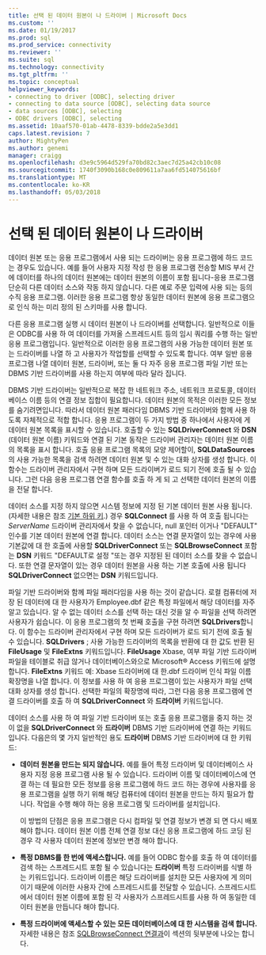 ```yaml
---
title: 선택 된 데이터 원본이 나 드라이버 | Microsoft Docs
ms.custom: ''
ms.date: 01/19/2017
ms.prod: sql
ms.prod_service: connectivity
ms.reviewer: ''
ms.suite: sql
ms.technology: connectivity
ms.tgt_pltfrm: ''
ms.topic: conceptual
helpviewer_keywords:
- connecting to driver [ODBC], selecting driver
- connecting to data source [ODBC], selecting data source
- data sources [ODBC], selecting
- ODBC drivers [ODBC], selecting
ms.assetid: 10aaf570-01ab-4478-8339-bdde2a5e3dd1
caps.latest.revision: 7
author: MightyPen
ms.author: genemi
manager: craigg
ms.openlocfilehash: d3e9c5964d529fa70bd82c3aec7d25a42cb10c08
ms.sourcegitcommit: 1740f3090b168c0e809611a7aa6fd514075616bf
ms.translationtype: MT
ms.contentlocale: ko-KR
ms.lasthandoff: 05/03/2018
---
```

# <a name="choosing-a-data-source-or-driver"></a>선택 된 데이터 원본이 나 드라이버
데이터 원본 또는 응용 프로그램에서 사용 되는 드라이버는 응용 프로그램에 하드 코드는 경우도 있습니다. 예를 들어 사용자 지정 작성 한 응용 프로그램 전송할 MIS 부서 간에 데이터를 하나의 데이터 원본에는 데이터 원본의 이름이 포함 됩니다-응용 프로그램 단순히 다른 데이터 소스와 작동 하지 않습니다. 다른 예로 주문 입력에 사용 되는 등의 수직 응용 프로그램. 이러한 응용 프로그램 항상 동일한 데이터 원본에 응용 프로그램으로 인식 하는 미리 정의 된 스키마를 사용 합니다.  
  
 다른 응용 프로그램 실행 시 데이터 원본이 나 드라이버를 선택합니다. 일반적으로 이들은 ODBC를 사용 하 여 데이터를 가져올 스프레드시트 등의 임시 쿼리를 수행 하는 일반 응용 프로그램입니다. 일반적으로 이러한 응용 프로그램의 사용 가능한 데이터 원본 또는 드라이버를 나열 하 고 사용자가 작업할를 선택할 수 있도록 합니다. 여부 일반 응용 프로그램 나열 데이터 원본, 드라이버, 또는 둘 다 자주 응용 프로그램 파일 기반 또는 DBMS 기반 드라이버를 사용 하는지 여부에 따라 달라 집니다.  
  
 DBMS 기반 드라이버는 일반적으로 복잡 한 네트워크 주소, 네트워크 프로토콜, 데이터베이스 이름 등의 연결 정보 집합이 필요합니다. 데이터 원본의 목적은 이러한 모든 정보를 숨기려면입니다. 따라서 데이터 원본 패러다임 DBMS 기반 드라이버와 함께 사용 하도록 자체적으로 적합 합니다. 응용 프로그램이 두 가지 방법 중 하나에서 사용자에 게 데이터 원본 목록을 표시할 수 있습니다. 호출할 수 있는 **SQLDriverConnect** 와 **DSN** (데이터 원본 이름) 키워드와 연결 된 기본 동작은 드라이버 관리자는 데이터 원본 이름의 목록을 표시 합니다. 호출 응용 프로그램 목록의 모양 제어할이, **SQLDataSources** 의 사용 가능한 목록을 검색 하려면 데이터 원본 및 수 있는 대화 상자를 생성 합니다. 이 함수는 드라이버 관리자에서 구현 하며 모든 드라이버가 로드 되기 전에 호출 될 수 있습니다. 그런 다음 응용 프로그램 연결 함수를 호출 하 게 되 고 선택한 데이터 원본의 이름을 전달 합니다.  
  
 데이터 소스를 지정 하지 않으면 시스템 정보에 지정 된 기본 데이터 원본 사용 됩니다. (자세한 내용은 참조 [기본 하위 키](../../../odbc/reference/install/default-subkey.md).) 경우 **SQLConnect** 를 사용 하 여 호출 됩니다는 *ServerName* 드라이버 관리자에서 찾을 수 없습니다, null 포인터 이거나 "DEFAULT" 인수를 기본 데이터 원본에 연결 합니다. 데이터 소스는 연결 문자열이 있는 경우에 사용 기본값에 대 한 호출에 사용할 **SQLDriverConnect** 또는 **SQLBrowseConnect** 포함는 **DSN** 키워드 "DEFAULT로 설정 "또는 경우 지정된 된 데이터 소스를 찾을 수 없습니다. 또한 연결 문자열이 있는 경우 데이터 원본을 사용 하는 기본 호출에 사용 됩니다 **SQLDriverConnect** 없으면는 **DSN** 키워드입니다.  
  
 파일 기반 드라이버와 함께 파일 패러다임을 사용 하는 것이 같습니다. 로컬 컴퓨터에 저장 된 데이터에 대 한 사용자가 Employee.dbf 같은 특정 파일에서 해당 데이터를 자주 알고 있습니다. 알 수 없는 데이터 소스를 선택 하는 대신 것을 알 수 파일을 선택 하려면 사용자가 쉽습니다. 이 응용 프로그램의 첫 번째 호출을 구현 하려면 **SQLDrivers**합니다. 이 함수는 드라이버 관리자에서 구현 하며 모든 드라이버가 로드 되기 전에 호출 될 수 있습니다. **SQLDrivers** ; 사용 가능한 드라이버의 목록을 반환에 대 한 값도 반환 된 **FileUsage** 및 **FileExtns** 키워드입니다. **FileUsage** Xbase, 여부 파일 기반 드라이버 파일을 테이블로 취급 않거나 데이터베이스와으로 Microsoft® Access 키워드에 설명 합니다. **FileExtns** 키워드 예: Xbase 드라이버에 대 한.dbf 드라이버 인식 파일 이름 확장명을 나열 합니다. 이 정보를 사용 하 여 응용 프로그램이 있는 사용자가 파일 선택 대화 상자를 생성 합니다. 선택한 파일의 확장명에 따라, 그런 다음 응용 프로그램에 연결 드라이버를 호출 하 여 **SQLDriverConnect** 와 **드라이버** 키워드입니다.  
  
 데이터 소스를 사용 하 여 파일 기반 드라이버 또는 호출 응용 프로그램을 중지 하는 것이 없을 **SQLDriverConnect** 와 **드라이버** DBMS 기반 드라이버에 연결 하는 키워드입니다. 다음은의 몇 가지 일반적인 용도 **드라이버** DBMS 기반 드라이버에 대 한 키워드:  
  
-   **데이터 원본을 만드는 되지 않습니다.** 예를 들어 특정 드라이버 및 데이터베이스 사용자 지정 응용 프로그램 사용 될 수 있습니다. 드라이버 이름 및 데이터베이스에 연결 하는 데 필요한 모든 정보를 응용 프로그램에 하드 코드 하는 경우에 사용자를 응용 프로그램을 실행 하기 위해 해당 컴퓨터에 데이터 원본을 만드는 하지 필요가 합니다. 작업을 수행 해야 하는 응용 프로그램 및 드라이버를 설치입니다.  
  
     이 방법의 단점은 응용 프로그램은 다시 컴파일 및 연결 정보가 변경 되 면 다시 배포 해야 합니다. 데이터 원본 이름 전체 연결 정보 대신 응용 프로그램에 하드 코딩 된 경우 각 사용자 데이터 원본에 정보만 변경 해야 합니다.  
  
-   **특정 DBMS를 한 번에 액세스합니다.** 예를 들어 ODBC 함수를 호출 하 여 데이터를 검색 하는 스프레드시트 포함 될 수 있습니다는 **드라이버** 특정 드라이버를 식별 하는 키워드입니다. 드라이버 이름은 해당 드라이버를 설치한 모든 사용자에 게 의미 이기 때문에 이러한 사용자 간에 스프레드시트를 전달할 수 있습니다. 스프레드시트에서 데이터 원본 이름에 포함 된 각 사용자가 스프레드시트를 사용 하 여 동일한 데이터 원본을 만듭니다 해야 합니다.  
  
-   **특정 드라이버에 액세스할 수 있는 모든 데이터베이스에 대 한 시스템을 검색 합니다.** 자세한 내용은 참조 [SQLBrowseConnect 연결과](../../../odbc/reference/develop-app/connecting-with-sqlbrowseconnect.md)이 섹션의 뒷부분에 나오는 합니다.
